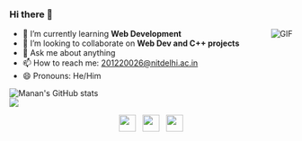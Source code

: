 ### Hi there 👋
<img align="right" alt="GIF" src="https://user-images.githubusercontent.com/72336990/140030153-e51692dc-9491-44c9-ba96-3ca53f39cfab.gif"/>

- 🌱 I’m currently learning **Web Development** 
- 👯 I’m looking to collaborate on **Web Dev and C++ projects**
- 💬 Ask me about anything
- 📫 How to reach me: 201220026@nitdelhi.ac.in 
- 😄 Pronouns: He/Him

<!-- ![ezgif com-gif-maker](https://user-images.githubusercontent.com/72336990/140030153-e51692dc-9491-44c9-ba96-3ca53f39cfab.gif)
 -->
![Manan's GitHub stats](https://github-readme-stats.vercel.app/api?username=Manan-jn&theme=dark&show_icons=true)
<br>
![](https://komarev.com/ghpvc/?username=Manan-jn&color=green)
<p align='center'>
<a href="https://twitter.com/Manan_jain27"><img height="30" src="https://github.com/WaylonWalker/WaylonWalker/blob/main/icon/twitter.png?raw=true"></a>&nbsp;&nbsp;
<a href="https://www.instagram.com/manan_278/"><img height="30" src="https://github.com/WaylonWalker/WaylonWalker/blob/main/icon/instagram.jpg?raw=true"></a>&nbsp;&nbsp;
<a href="https://www.linkedin.com/in/manan-jain-65aa561b7/"><img height="30" src="https://github.com/WaylonWalker/WaylonWalker/blob/main/icon/linkedin.png?raw=true"></a> 
</p>
<!--
**Manan-jn/Manan-jn** is a ✨ _special_ ✨ repository because its `README.md` (this file) appears on your GitHub profile.
X

Here are some ideas to get you started:
- 🔭 I’m currently working on 
- 🌱 I’m currently learning Web Development 
- 👯 I’m looking to collaborate on Web Dev and C++ projects
- 🤔 I’m looking for help with ...
- 💬 Ask me about anything
- 📫 How to reach me: 
- 😄 Pronouns: He/Him
- ⚡ Fun fact: The first webcam was utilized by Cambridge University. They used the webcam to watch a coffee maker, eliminating the need to make trips to an empty pot.
-->
